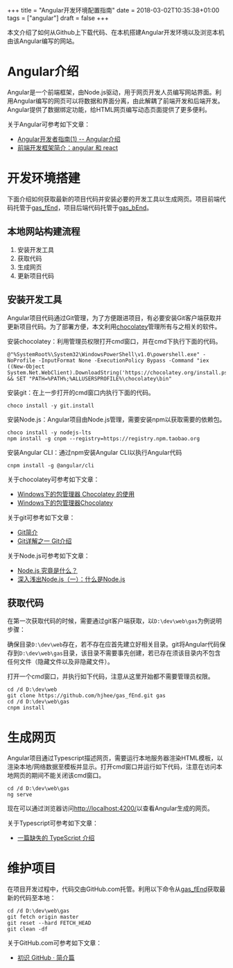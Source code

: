 +++
title = "Angular开发环境配置指南"
date = 2018-03-02T10:35:38+01:00
tags = ["angular"]
draft = false
+++

本文介绍了如何从Github上下载代码、在本机搭建Angular开发环境以及浏览本机由该Angular编写的网站。

<!--more-->

# Angular介绍

Angular是一个前端框架，由Node.js驱动，用于网页开发人员编写网站界面。利用Angular编写的网页可以将数据和界面分离，由此解耦了前端开发和后端开发。Angular提供了数据绑定功能，给HTML网页编写动态页面提供了更多便利。

关于Angular可参考如下文章：

- [Angular开发者指南(1) -- Angular介绍](https://yalishizhude.github.io/2015/09/10/angular-introduction/)
- [前端开发框架简介：angular 和 react](https://cloud.tencent.com/developer/article/1004715)

# 开发环境搭建

下面介绍如何获取最新的项目代码并安装必要的开发工具以生成网页。项目前端代码托管于[gas_fEnd](https://github.com/hjhee/gas_fEnd)，项目后端代码托管于[gas_bEnd](https://github.com/hjhee/gas_bEnd)。

## 本地网站构建流程

1. 安装开发工具
2. 获取代码
3. 生成网页
4. 更新项目代码

## 安装开发工具

Angular项目代码通过Git管理，为了方便跟进项目，有必要安装Git客户端获取并更新项目代码。为了部署方便，本文利用[chocolatey](https://chocolatey.org/)管理所有与之相关的软件。

安装chocolatey：利用管理员权限打开cmd窗口，并在cmd下执行下面的代码。

```batch
@"%SystemRoot%\System32\WindowsPowerShell\v1.0\powershell.exe" -NoProfile -InputFormat None -ExecutionPolicy Bypass -Command "iex ((New-Object System.Net.WebClient).DownloadString('https://chocolatey.org/install.ps1'))" && SET "PATH=%PATH%;%ALLUSERSPROFILE%\chocolatey\bin"
```

安装git：在上一步打开的cmd窗口内执行下面的代码。
```batch
choco install -y git.install
```

安装Node.js：Angular项目由Node.js管理，需要安装npm以获取需要的依赖包。
```batch
choco install -y nodejs-lts
npm install -g cnpm --registry=https://registry.npm.taobao.org
```

安装Angular CLI：通过npm安装Angular CLI以执行Angular代码
```batch
cnpm install -g @angular/cli
```

关于chocolatey可参考如下文章：
- [Windows下的包管理器 Chocolatey 的使用](https://www.jianshu.com/p/abaa0e8c261f)
- [Windows下的包管理器Chocolatey](https://www.jianshu.com/p/831aa4a280e7)

关于git可参考如下文章：

- [Git简介](https://www.liaoxuefeng.com/wiki/0013739516305929606dd18361248578c67b8067c8c017b000/001373962845513aefd77a99f4145f0a2c7a7ca057e7570000)
- [Git详解之一 Git介绍](http://blog.csdn.net/tronteng/article/details/7202577)

关于Node.js可参考如下文章：

- [Node.js 究竟是什么？](https://www.ibm.com/developerworks/cn/opensource/os-nodejs/)
- [深入浅出Node.js（一）：什么是Node.js](http://www.infoq.com/cn/articles/what-is-nodejs)

## 获取代码

在第一次获取代码的时候，需要通过git客户端获取，以`D:\dev\web\gas`为例说明步骤：

确保目录`D:\dev\web`存在，若不存在应首先建立好相关目录。git将Angular代码保存到`D:\dev\web\gas`目录，该目录不需要事先创建，若已存在须该目录内不包含任何文件（隐藏文件以及非隐藏文件）。

打开一个cmd窗口，并执行如下代码，注意从这里开始都不需要管理员权限。
```batch
cd /d D:\dev\web
git clone https://github.com/hjhee/gas_fEnd.git gas
cd /d D:\dev\web\gas
cnpm install
```

# 生成网页

Angular项目通过Typescript描述网页，需要运行本地服务器渲染HTML模板，以渲染本地/网络数据至模板并显示。打开cmd窗口并运行如下代码，注意在访问本地网页的期间不能关闭该cmd窗口。

```batch
cd /d D:\dev\web\gas
ng serve
```

现在可以通过浏览器访问[http://localhost:4200/](http://localhost:4200/)以查看Angular生成的网页。

关于Typescript可参考如下文章：

- [一篇缺失的 TypeScript 介绍](https://juejin.im/entry/599154035188257da64bef9d)

# 维护项目

在项目开发过程中，代码交由GitHub.com托管。利用以下命令从[gas_fEnd](https://github.com/hjhee/gas_fEnd)获取最新的代码至本地：

```batch
cd /d D:\dev\web\gas
git fetch origin master
git reset --hard FETCH_HEAD
git clean -df
```

关于GitHub.com可参考如下文章：

- [初识 GitHub · 简介篇](http://blog.csdn.net/qq_35246620/article/details/66980283)